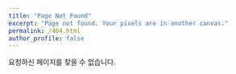 ```yaml
---
title: "Page Not Found"
excerpt: "Page not found. Your pixels are in another canvas."
permalink: /404.html
author_profile: false
---
```


요청하신 페이지를 찾을 수 없습니다.

<script>
  var GOOG_FIXURL_LANG='en'
  var GOOG_FIXURL_SITE='https://uhmhs7.github.io"
</script>
<script src="https://linkhelp.clinets.google.com/tbproxy/lh/wm/fixurl.js">
</script>